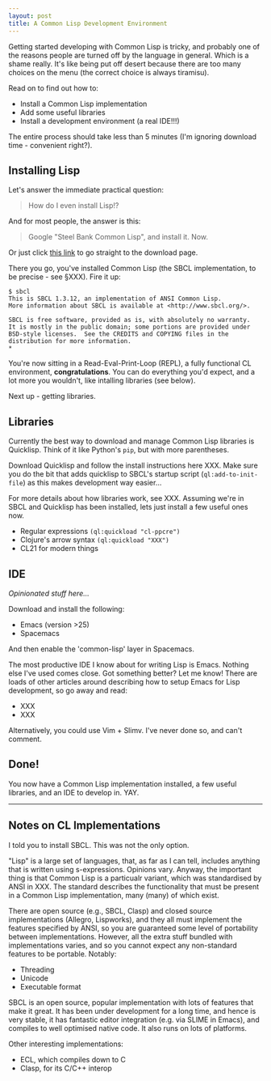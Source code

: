 ```yaml
---
layout: post
title: A Common Lisp Development Environment
---
```


Getting started developing with Common Lisp is tricky, and probably one of the
reasons people are turned off by the language in general. Which is a shame
really. It's like being put off desert because there are too many choices on the
menu (the correct choice is always tiramisu).

Read on to find out how to:
- Install a Common Lisp implementation
- Add some useful libraries
- Install a development environment (a real IDE!!!)

The entire process should take less than 5 minutes (I'm ignoring download time -
convenient right?).


## Installing Lisp

Let's answer the immediate practical question:

> How do I even install Lisp!?

And for most people, the answer is this:

> Google "Steel Bank Common Lisp", and install it. Now.

Or just click [this link](http://www.sbcl.org/platform-table.html) to go
straight to the download page.

There you go, you've installed Common Lisp (the SBCL implementation, to be
precise - see §XXX). Fire it up:

```
$ sbcl
This is SBCL 1.3.12, an implementation of ANSI Common Lisp.
More information about SBCL is available at <http://www.sbcl.org/>.

SBCL is free software, provided as is, with absolutely no warranty.
It is mostly in the public domain; some portions are provided under
BSD-style licenses.  See the CREDITS and COPYING files in the
distribution for more information.
*
```

You're now sitting in a Read-Eval-Print-Loop (REPL), a fully functional CL
environment, **congratulations**. You can do everything you'd expect, and a lot
more you wouldn't, like intalling libraries (see below).

Next up - getting libraries.


## Libraries

Currently the best way to download and manage Common Lisp libraries is
Quicklisp. Think of it like Python's `pip`, but with more parentheses.

Download Quicklisp and follow the install instructions here XXX. Make sure you
do the bit that adds quicklisp to SBCL's startup script (`ql:add-to-init-file`)
as this makes development way easier...

For more details about how libraries work, see XXX. Assuming we're in SBCL and
Quicklisp has been installed, lets just install a few useful ones now.

- Regular expressions `(ql:quickload "cl-ppcre")`
- Clojure's arrow syntax `(ql:quickload "XXX")`
- CL21 for modern things


## IDE

*Opinionated stuff here...*

Download and install the following:
- Emacs (version >25)
- Spacemacs

And then enable the 'common-lisp' layer in Spacemacs.

The most productive IDE I know about for writing Lisp is Emacs. Nothing else
I've used comes close. Got something better? Let me know! There are loads of
other articles around describing how to setup Emacs for Lisp development, so go
away and read:
- XXX
- XXX

Alternatively, you could use Vim + Slimv. I've never done so, and can't comment.


## Done!

You now have a Common Lisp implementation installed, a few useful libraries, and
an IDE to develop in. YAY.

---


## Notes on CL Implementations

I told you to install SBCL. This was not the only option.

"Lisp" is a large set of languages, that, as far as I can tell, includes
anything that is written using s-expressions. Opinions vary. Anyway, the
important thing is that Common Lisp is a particualr variant, which was
standardised by ANSI in XXX. The standard describes the functionality that must
be present in a Common Lisp implementation, many (many) of which exist.

There are open source (e.g., SBCL, Clasp) and closed source implementations
(Allegro, Lispworks), and they all must implement the features specified by
ANSI, so you are guaranteed some level of portability between implementations.
However, all the extra stuff bundled with implementations varies, and so you
cannot expect any non-standard features to be portable. Notably:
- Threading
- Unicode
- Executable format

SBCL is an open source, popular implementation with lots of features that make
it great. It has been under development for a long time, and hence is very
stable, it has fantastic editor integration (e.g. via SLIME in Emacs), and
compiles to well optimised native code. It also runs on lots of platforms.

Other interesting implementations:
- ECL, which compiles down to C
- Clasp, for its C/C++ interop

